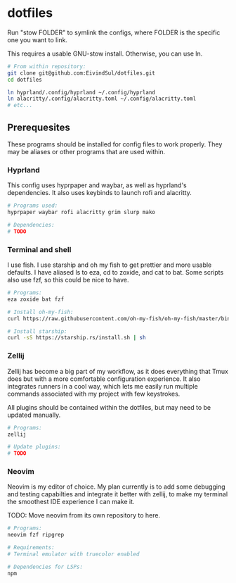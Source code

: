 # dotfiles
Run "stow FOLDER" to symlink the configs, where FOLDER is the specific one you want to link. 

This requires a usable GNU-stow install.
Otherwise, you can use ln.
```bash
# From within repository:
git clone git@github.com:EivindSul/dotfiles.git
cd dotfiles

ln hyprland/.config/hyprland ~/.config/hyprland
ln alacritty/.config/alacritty.toml ~/.config/alacritty.toml
# etc...
```

## Prerequesites
These programs should be installed for config files to work properly. They may be aliases or other programs that are used within.

### Hyprland
This config uses hyprpaper and waybar, as well as hyprland's dependencies.
It also uses keybinds to launch rofi and alacritty.
```bash 
# Programs used:
hyprpaper waybar rofi alacritty grim slurp mako

# Dependencies:
# TODO
```

### Terminal and shell
I use fish. I use starship and oh my fish to get prettier and more usable defaults.
I have aliased ls to eza, cd to zoxide, and cat to bat. 
Some scripts also use fzf, so this could be nice to have.
```bash 
# Programs:
eza zoxide bat fzf

# Install oh-my-fish:
curl https://raw.githubusercontent.com/oh-my-fish/oh-my-fish/master/bin/install | fish

# Install starship:
curl -sS https://starship.rs/install.sh | sh
```

### Zellij
Zellij has become a big part of my workflow, as it does everything that Tmux does but with a more comfortable configuration experience. 
It also integrates runners in a cool way, which lets me easily run multiple commands associated with my project with few keystrokes.

All plugins should be contained within the dotfiles, but may need to be updated manually.
```bash 
# Programs:
zellij

# Update plugins:
# TODO
```

### Neovim
Neovim is my editor of choice.
My plan currently is to add some debugging and testing capabilties and integrate it better with zellij,
to make my terminal the smoothest IDE experience I can make it.

TODO: Move neovim from its own repository to here.
```bash 
# Programs:
neovim fzf ripgrep 

# Requirements:
# Terminal emulator with truecolor enabled

# Dependencies for LSPs:
npm
```

